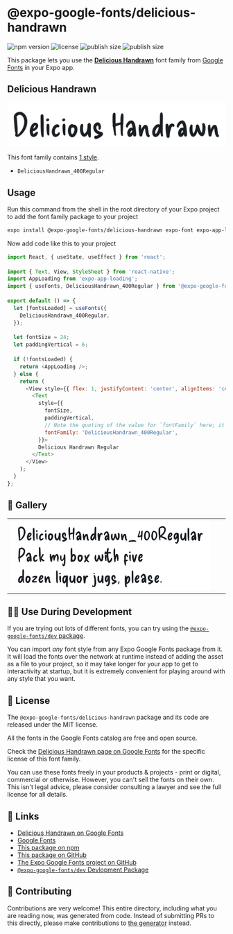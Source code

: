 # @expo-google-fonts/delicious-handrawn

![npm version](https://flat.badgen.net/npm/v/@expo-google-fonts/delicious-handrawn)
![license](https://flat.badgen.net/github/license/expo/google-fonts)
![publish size](https://flat.badgen.net/packagephobia/install/@expo-google-fonts/delicious-handrawn)
![publish size](https://flat.badgen.net/packagephobia/publish/@expo-google-fonts/delicious-handrawn)

This package lets you use the [**Delicious Handrawn**](https://fonts.google.com/specimen/Delicious+Handrawn) font family from [Google Fonts](https://fonts.google.com/) in your Expo app.

## Delicious Handrawn

![Delicious Handrawn](./font-family.png)

This font family contains [1 style](#-gallery).

- `DeliciousHandrawn_400Regular`

## Usage

Run this command from the shell in the root directory of your Expo project to add the font family package to your project
```sh
expo install @expo-google-fonts/delicious-handrawn expo-font expo-app-loading
```

Now add code like this to your project
```js
import React, { useState, useEffect } from 'react';

import { Text, View, StyleSheet } from 'react-native';
import AppLoading from 'expo-app-loading';
import { useFonts, DeliciousHandrawn_400Regular } from '@expo-google-fonts/delicious-handrawn';

export default () => {
  let [fontsLoaded] = useFonts({
    DeliciousHandrawn_400Regular,
  });

  let fontSize = 24;
  let paddingVertical = 6;

  if (!fontsLoaded) {
    return <AppLoading />;
  } else {
    return (
      <View style={{ flex: 1, justifyContent: 'center', alignItems: 'center' }}>
        <Text
          style={{
            fontSize,
            paddingVertical,
            // Note the quoting of the value for `fontFamily` here; it expects a string!
            fontFamily: 'DeliciousHandrawn_400Regular',
          }}>
          Delicious Handrawn Regular
        </Text>
      </View>
    );
  }
};

```

## 🔡 Gallery


||||
|-|-|-|
|![DeliciousHandrawn_400Regular](./DeliciousHandrawn_400Regular.ttf.png)||||


## 👩‍💻 Use During Development

If you are trying out lots of different fonts, you can try using the [`@expo-google-fonts/dev` package](https://github.com/expo/google-fonts/tree/master/font-packages/dev#readme).

You can import *any* font style from any Expo Google Fonts package from it. It will load the fonts
over the network at runtime instead of adding the asset as a file to your project, so it may take longer
for your app to get to interactivity at startup, but it is extremely convenient
for playing around with any style that you want.

## 📖 License

The `@expo-google-fonts/delicious-handrawn` package and its code are released under the MIT license.

All the fonts in the Google Fonts catalog are free and open source.

Check the [Delicious Handrawn page on Google Fonts](https://fonts.google.com/specimen/Delicious+Handrawn) for the specific license of this font family.

You can use these fonts freely in your products & projects - print or digital, commercial or otherwise. However, you can't sell the fonts on their own. This isn't legal advice, please consider consulting a lawyer and see the full license for all details.

## 🔗 Links

- [Delicious Handrawn on Google Fonts](https://fonts.google.com/specimen/Delicious+Handrawn)
- [Google Fonts](https://fonts.google.com/)
- [This package on npm](https://www.npmjs.com/package/@expo-google-fonts/delicious-handrawn)
- [This package on GitHub](https://github.com/expo/google-fonts/tree/master/font-packages/delicious-handrawn)
- [The Expo Google Fonts project on GitHub](https://github.com/expo/google-fonts)
- [`@expo-google-fonts/dev` Devlopment Package](https://github.com/expo/google-fonts/tree/master/font-packages/dev)

## 🤝 Contributing

Contributions are very welcome! This entire directory, including what you are reading now, was generated from code. Instead of submitting PRs to this directly, please make contributions to [the generator](https://github.com/expo/google-fonts/tree/master/packages/generator) instead.
